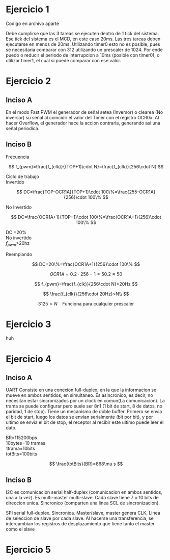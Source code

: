 # Ejercicio 1

Codigo en archivo aparte

Debe cumplirse que las 3 tareas se ejecuten dentro de 1 tick del sistema. Ese tick del sistema es el MCD, en este caso 20ms. Las tres tareas deben ejecutarse en menos de 20ms. Utilizando timer0 esto no es posible, pues se necesitaria comparar con 312 utilizando un prescaler de 1024. Por ende puedo o reducir el periodo de interrupcion a 10ms (posible con timer0), o utilizar timer1, el cual si puede comparar con ese valor.

# Ejercicio 2

## Inciso A

En el modo Fast PWM el generador de señal setea (Inversor) o clearea (No inversor) su señal al coincidir el valor del Timer con el registro OCR0x. Al hacer Overflow, el generador hace la accion contraria, generando asi una señal periodica.

## Inciso B

Frecuencia

$$
  f_{pwm}=\frac{f_{clk}}{(TOP+1)\cdot N}=\frac{f_{clk}}{256\cdot N}
$$

Ciclo de trabajo
\
Invertido

$$
  DC=\frac{TOP-OCR1A}{TOP+1}\cdot 100\%=\frac{255-OCR1A}{256}\cdot 100\%
$$

No Invertido

$$
  DC=\frac{OCR1A+1}{TOP+1}\cdot 100\%=\frac{OCR1A+1}{256}\cdot 100\%
$$

DC =20%\
No invertido\
$f_{pwm}$>20hz

Reemplando

$$
  DC=20\%=\frac{OCR1A+1}{256}\cdot 100\%
$$

$$
  OCR1A=0.2\cdot 256 - 1=50.2\approx 50
$$

$$
  f_{pwm}=\frac{f_{clk}}{256\cdot N}>20Hz
$$

$$
  \frac{f_{clk}}{256\cdot 20Hz}>N\\
$$

$$
  3125>N~~~~\text{Funciona para cualquier prescaler}
$$

# Ejercicio 3

huh

# Ejercicio 4

## Inciso A

UART Consiste en una conexion full-duplex, en la que la informacion se mueve en ambos sentidos, en simultaneo. Es asincronico, es decir, no necesitan estar sincronizados por un clock en comun(La comunicacion). La trama se puede configurar pero suele ser 8n1 (1 bit de start, 8 de datos, no paridad, 1 de stop). Tiene un mecanismo de doble buffer. Primero se envia el bit de start, luego los datos se envian serialmente (bit por bit), y por ultimo se envia el bit de stop, el receptor al recibir este ultimo puede leer el dato.

BR=115200bps\
 10bytes=10 tramas\
 1trama=10bits\
 totBits=100bits

$$
  \frac{totBits}{BR}=868\mu s
$$

## Inciso B

I2C es comunicacion serial half-duplex (comunicacion en ambos sentidos, una a la vez). Es multi-master multi-slave. Cada slave tiene 7 o 10 bits de direccion unica. Sincronico (comparten una linea SCL de sincronizacion).

SPI serial full-duplex. Sincronica. Master/slave, master genera CLK, Linea de seleccion de slave por cada slave. Al hacerse una transferencia, se intercambian los registros de desplazamiento que tiene tanto el master como el slave

# Ejercicio 5


